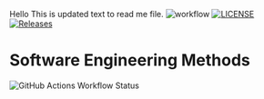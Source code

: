 Hello
This is updated text to read me file.
![workflow](https://github.com/Khaing-Kyawt-Shin/sem/actions/workflows/main.yml/badge.svg)
[![LICENSE](https://img.shields.io/github/license/Khaing-Kyawt-Shin/sem.svg?style=flat-square)](https://github.com/Khaing-Kyawt-Shin/sem/blob/master/LICENSE)
[![Releases](https://img.shields.io/github/release/Khaing-Kyawt-Shin/sem/all.svg?style=flat-square)](https://github.com/Khaing-Kyawt-Shin/sem/releases)
# Software Engineering Methods
![GitHub Actions Workflow Status](https://img.shields.io/github/actions/workflow/status/Khaing-Kyawt-Shin/sem/main.yml)